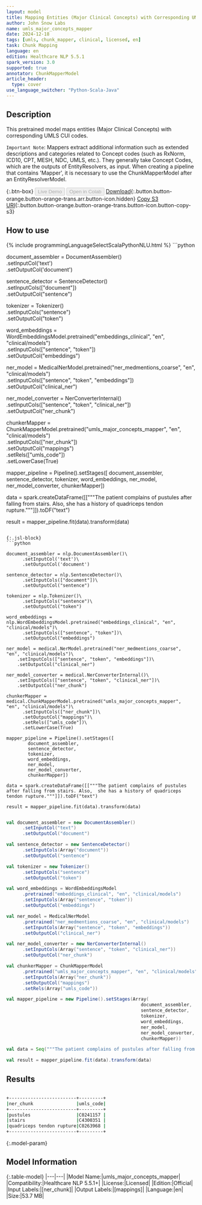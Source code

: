 ```yaml
---
layout: model
title: Mapping Entities (Major Clinical Concepts) with Corresponding UMLS CUI Codes
author: John Snow Labs
name: umls_major_concepts_mapper
date: 2024-12-18
tags: [umls, chunk_mapper, clinical, licensed, en]
task: Chunk Mapping
language: en
edition: Healthcare NLP 5.5.1
spark_version: 3.0
supported: true
annotator: ChunkMapperModel
article_header:
  type: cover
use_language_switcher: "Python-Scala-Java"
---
```


## Description

This pretrained model maps entities (Major Clinical Concepts) with corresponding UMLS CUI codes.

`Important Note`: Mappers extract additional information such as extended descriptions and categories related to Concept codes (such as RxNorm, ICD10, CPT, MESH, NDC, UMLS, etc.). They generally take Concept Codes, which are the outputs of EntityResolvers, as input. When creating a pipeline that contains 'Mapper', it is necessary to use the ChunkMapperModel after an EntityResolverModel.

{:.btn-box}
<button class="button button-orange" disabled>Live Demo</button>
<button class="button button-orange" disabled>Open in Colab</button>
[Download](https://s3.amazonaws.com/auxdata.johnsnowlabs.com/clinical/models/umls_major_concepts_mapper_en_5.5.1_3.0_1734547213358.zip){:.button.button-orange.button-orange-trans.arr.button-icon.hidden}
[Copy S3 URI](s3://auxdata.johnsnowlabs.com/clinical/models/umls_major_concepts_mapper_en_5.5.1_3.0_1734547213358.zip){:.button.button-orange.button-orange-trans.button-icon.button-copy-s3}

## How to use



<div class="tabs-box" markdown="1">
{% include programmingLanguageSelectScalaPythonNLU.html %}
```python

document_assembler = DocumentAssembler()\
      .setInputCol('text')\
      .setOutputCol('document')

sentence_detector = SentenceDetector()\
      .setInputCols(["document"])\
      .setOutputCol("sentence")

tokenizer = Tokenizer()\
      .setInputCols("sentence")\
      .setOutputCol("token")

word_embeddings = WordEmbeddingsModel.pretrained("embeddings_clinical", "en", "clinical/models")\
      .setInputCols(["sentence", "token"])\
      .setOutputCol("embeddings")

ner_model = MedicalNerModel.pretrained("ner_medmentions_coarse", "en", "clinical/models")\
    .setInputCols(["sentence", "token", "embeddings"])\
    .setOutputCol("clinical_ner")

ner_model_converter = NerConverterInternal()\
    .setInputCols(["sentence", "token", "clinical_ner"])\
    .setOutputCol("ner_chunk")

chunkerMapper = ChunkMapperModel.pretrained("umls_major_concepts_mapper", "en", "clinical/models")\
      .setInputCols(["ner_chunk"])\
      .setOutputCol("mappings")\
      .setRels(["umls_code"])\
      .setLowerCase(True)

mapper_pipeline = Pipeline().setStages([
        document_assembler,
        sentence_detector,
        tokenizer,
        word_embeddings,
        ner_model,
        ner_model_converter,
        chunkerMapper])

data = spark.createDataFrame([["""The patient complains of pustules after falling from stairs. Also,  she has a history of quadriceps tendon rupture."""]]).toDF("text")

result = mapper_pipeline.fit(data).transform(data)

```

{:.jsl-block}
```python

document_assembler = nlp.DocumentAssembler()\
      .setInputCol('text')\
      .setOutputCol('document')

sentence_detector = nlp.SentenceDetector()\
      .setInputCols(["document"])\
      .setOutputCol("sentence")

tokenizer = nlp.Tokenizer()\
      .setInputCols("sentence")\
      .setOutputCol("token")

word_embeddings = nlp.WordEmbeddingsModel.pretrained("embeddings_clinical", "en", "clinical/models")\
      .setInputCols(["sentence", "token"])\
      .setOutputCol("embeddings")

ner_model = medical.NerModel.pretrained("ner_medmentions_coarse", "en", "clinical/models")\
    .setInputCols(["sentence", "token", "embeddings"])\
    .setOutputCol("clinical_ner")

ner_model_converter = medical.NerConverterInternal()\
    .setInputCols(["sentence", "token", "clinical_ner"])\
    .setOutputCol("ner_chunk")

chunkerMapper = medical.ChunkMapperModel.pretrained("umls_major_concepts_mapper", "en", "clinical/models")\
      .setInputCols(["ner_chunk"])\
      .setOutputCol("mappings")\
      .setRels(["umls_code"])\
      .setLowerCase(True)

mapper_pipeline = Pipeline().setStages([
        document_assembler,
        sentence_detector,
        tokenizer,
        word_embeddings,
        ner_model,
        ner_model_converter,
        chunkerMapper])

data = spark.createDataFrame([["""The patient complains of pustules after falling from stairs. Also,  she has a history of quadriceps tendon rupture."""]]).toDF("text")

result = mapper_pipeline.fit(data).transform(data)

```
```scala

val document_assembler = new DocumentAssembler()
      .setInputCol("text")
      .setOutputCol("document")

val sentence_detector = new SentenceDetector()
      .setInputCols(Array("document"))
      .setOutputCol("sentence")

val tokenizer = new Tokenizer()
      .setInputCols("sentence")
      .setOutputCol("token")

val word_embeddings = WordEmbeddingsModel
      .pretrained("embeddings_clinical", "en", "clinical/models")
      .setInputCols(Array("sentence", "token"))
      .setOutputCol("embeddings")

val ner_model = MedicalNerModel
      .pretrained("ner_medmentions_coarse", "en", "clinical/models")
      .setInputCols(Array("sentence", "token", "embeddings"))
      .setOutputCol("clinical_ner")

val ner_model_converter = new NerConverterInternal()
      .setInputCols(Array("sentence", "token", "clinical_ner"))
      .setOutputCol("ner_chunk")

val chunkerMapper = ChunkMapperModel
      .pretrained("umls_major_concepts_mapper", "en", "clinical/models")
      .setInputCols(Array("ner_chunk"))
      .setOutputCol("mappings")
      .setRels(Array("umls_code"))

val mapper_pipeline = new Pipeline().setStages(Array(
                                                  document_assembler,
                                                  sentence_detector,
                                                  tokenizer,
                                                  word_embeddings,
                                                  ner_model,
                                                  ner_model_converter,
                                                  chunkerMapper))

val data = Seq("""The patient complains of pustules after falling from stairs. Also,  she has a history of quadriceps tendon rupture.""").toDF("text")

val result = mapper_pipeline.fit(data).transform(data)

```
</div>

## Results

```bash

+-------------------------+---------+
|ner_chunk                |umls_code|
+-------------------------+---------+
|pustules                 |C0241157 |
|stairs                   |C4300351 |
|quadriceps tendon rupture|C0263968 |
+-------------------------+---------+

```

{:.model-param}
## Model Information

{:.table-model}
|---|---|
|Model Name:|umls_major_concepts_mapper|
|Compatibility:|Healthcare NLP 5.5.1+|
|License:|Licensed|
|Edition:|Official|
|Input Labels:|[ner_chunk]|
|Output Labels:|[mappings]|
|Language:|en|
|Size:|53.7 MB|